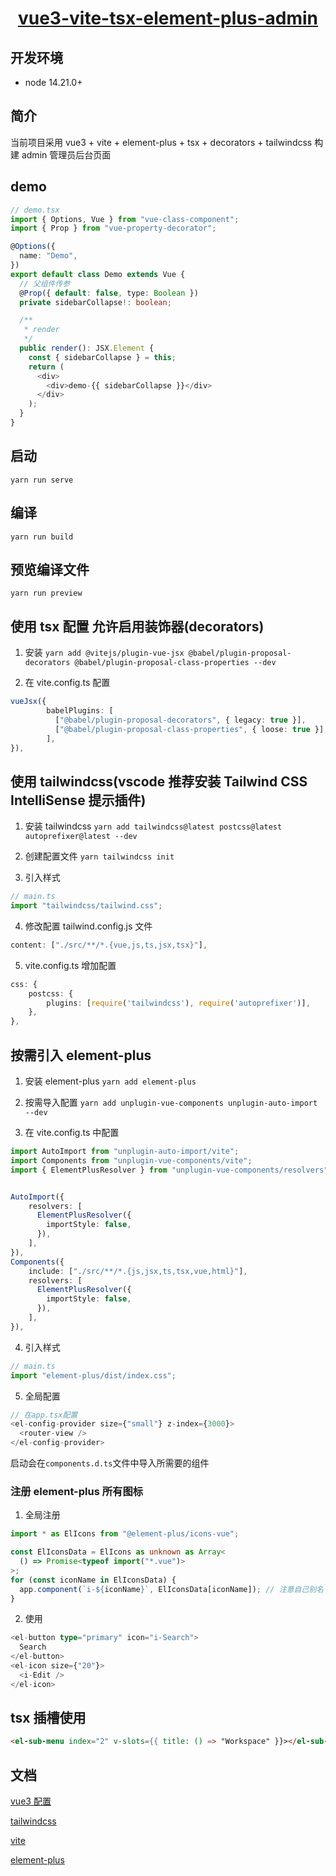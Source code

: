 <p style="text-align: center;">
  <h1 align="center"><a href="javascript:void(0);">vue3-vite-tsx-element-plus-admin</a></h1>
</p>

## 开发环境

- node 14.21.0+

## 简介

当前项目采用 vue3 + vite + element-plus + tsx + decorators + tailwindcss 构建 admin 管理员后台页面

## demo

```ts
// demo.tsx
import { Options, Vue } from "vue-class-component";
import { Prop } from "vue-property-decorator";

@Options({
  name: "Demo",
})
export default class Demo extends Vue {
  // 父组件传参
  @Prop({ default: false, type: Boolean })
  private sidebarCollapse!: boolean;

  /**
   * render
   */
  public render(): JSX.Element {
    const { sidebarCollapse } = this;
    return (
      <div>
        <div>demo-{{ sidebarCollapse }}</div>
      </div>
    );
  }
}
```

## 启动

`yarn run serve`

## 编译

`yarn run build`

## 预览编译文件

`yarn run preview`

## 使用 tsx 配置 允许启用装饰器(decorators)

1. 安装
   `yarn add @vitejs/plugin-vue-jsx @babel/plugin-proposal-decorators @babel/plugin-proposal-class-properties --dev`

2. 在 vite.config.ts 配置

```ts
vueJsx({
        babelPlugins: [
          ["@babel/plugin-proposal-decorators", { legacy: true }],
          ["@babel/plugin-proposal-class-properties", { loose: true }],
        ],
}),
```

## 使用 tailwindcss(vscode 推荐安装 Tailwind CSS IntelliSense 提示插件)

1. 安装 tailwindcss
   `yarn add tailwindcss@latest postcss@latest autoprefixer@latest --dev`

2. 创建配置文件
   `yarn tailwindcss init`

3. 引入样式

```ts
// main.ts
import "tailwindcss/tailwind.css";
```

4. 修改配置 tailwind.config.js 文件

```js
content: ["./src/**/*.{vue,js,ts,jsx,tsx}"],
```

5.  vite.config.ts 增加配置

```ts
css: {
    postcss: {
        plugins: [require('tailwindcss'), require('autoprefixer')],
    },
},
```

## 按需引入 element-plus

1. 安装 element-plus
   `yarn add element-plus`

2. 按需导入配置
   `yarn add unplugin-vue-components unplugin-auto-import --dev`

3. 在 vite.config.ts 中配置

```ts
import AutoImport from "unplugin-auto-import/vite";
import Components from "unplugin-vue-components/vite";
import { ElementPlusResolver } from "unplugin-vue-components/resolvers";


AutoImport({
    resolvers: [
      ElementPlusResolver({
        importStyle: false,
      }),
    ],
}),
Components({
    include: ["./src/**/*.{js,jsx,ts,tsx,vue,html}"],
    resolvers: [
      ElementPlusResolver({
        importStyle: false,
      }),
    ],
}),
```

4. 引入样式

```ts
// main.ts
import "element-plus/dist/index.css";
```

5. 全局配置

```ts
// 在app.tsx配置
<el-config-provider size={"small"} z-index={3000}>
  <router-view />
</el-config-provider>
```

启动会在`components.d.ts`文件中导入所需要的组件

### 注册 element-plus 所有图标

1. 全局注册

```ts
import * as ElIcons from "@element-plus/icons-vue";

const ElIconsData = ElIcons as unknown as Array<
  () => Promise<typeof import("*.vue")>
>;
for (const iconName in ElIconsData) {
  app.component(`i-${iconName}`, ElIconsData[iconName]); // 注意自己别名 i-
}
```

2. 使用

```ts
<el-button type="primary" icon="i-Search">
  Search
</el-button>
<el-icon size={"20"}>
  <i-Edit />
</el-icon>
```

## tsx 插槽使用

```html
<el-sub-menu index="2" v-slots={{ title: () => "Workspace" }}></el-sub-menu>
```

## 文档

[vue3 配置](https://cli.vuejs.org/config/)

[tailwindcss](https://www.tailwindcss.cn/)

[vite](https://cn.vitejs.dev/config/worker-options.html#worker-format)

[element-plus](https://element-plus.gitee.io/zh-CN/)
